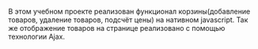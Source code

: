 В этом учебном проекте реализован функционал корзины(добавление товаров, удаление товаров, подсчёт цены) на нативном javascript. Так же отображение товаров на странице реализовано с помощью технологии Ajax.
